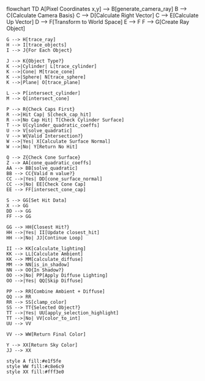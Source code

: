 flowchart TD
    A[Pixel Coordinates x,y] --> B[generate_camera_ray]
    B --> C{Calculate Camera Basis}
    C --> D[Calculate Right Vector]
    C --> E[Calculate Up Vector]
    D --> F[Transform to World Space]
    E --> F
    F --> G[Create Ray Object]
    
    G --> H[trace_ray]
    H --> I[trace_objects]
    I --> J{For Each Object}
    
    J --> K{Object Type?}
    K -->|Cylinder| L[trace_cylinder]
    K -->|Cone| M[trace_cone]
    K -->|Sphere| N[trace_sphere]
    K -->|Plane| O[trace_plane]
    
    L --> P[intersect_cylinder]
    M --> Q[intersect_cone]
    
    P --> R{Check Caps First}
    R -->|Hit Cap| S[check_cap_hit]
    R -->|No Cap Hit| T[Check Cylinder Surface]
    T --> U[cylinder_quadratic_coeffs]
    U --> V[solve_quadratic]
    V --> W{Valid Intersection?}
    W -->|Yes| X[Calculate Surface Normal]
    W -->|No| Y[Return No Hit]
    
    Q --> Z{Check Cone Surface}
    Z --> AA[cone_quadratic_coeffs]
    AA --> BB[solve_quadratic]
    BB --> CC{Valid m value?}
    CC -->|Yes| DD[cone_surface_normal]
    CC -->|No| EE[Check Cone Cap]
    EE --> FF[intersect_cone_cap]
    
    S --> GG[Set Hit Data]
    X --> GG
    DD --> GG
    FF --> GG
    
    GG --> HH{Closest Hit?}
    HH -->|Yes| II[Update closest_hit]
    HH -->|No| JJ[Continue Loop]
    
    II --> KK[calculate_lighting]
    KK --> LL[Calculate Ambient]
    KK --> MM[calculate_diffuse]
    MM --> NN[is_in_shadow]
    NN --> OO{In Shadow?}
    OO -->|No| PP[Apply Diffuse Lighting]
    OO -->|Yes| QQ[Skip Diffuse]
    
    PP --> RR[Combine Ambient + Diffuse]
    QQ --> RR
    RR --> SS[clamp_color]
    SS --> TT{Selected Object?}
    TT -->|Yes| UU[apply_selection_highlight]
    TT -->|No| VV[color_to_int]
    UU --> VV
    
    VV --> WW[Return Final Color]
    
    Y --> XX[Return Sky Color]
    JJ --> XX
    
    style A fill:#e1f5fe
    style WW fill:#c8e6c9
    style XX fill:#fff3e0